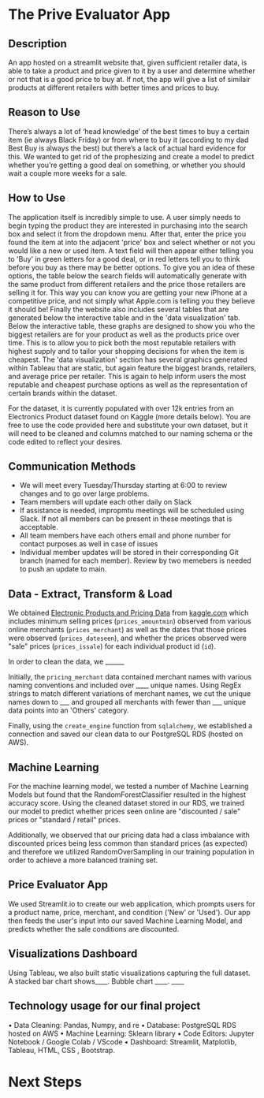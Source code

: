# The Prive Evaluator App
## Description 
An app hosted on a streamlit website that, given sufficient retailer data, is able to take a product and price given to it by a user and determine whether or not that is a good price to buy at. If not, the app will give a list of similair products at different retailers with better times and prices to buy.
## Reason to Use
There’s always a lot of ‘head knowledge’ of the best times to buy a certain item (ie always Black Friday) or from where to buy it (according to my dad Best Buy is always the best) but there’s a lack of actual hard evidence for this. We wanted to get rid of the prophesizing and create a model to predict whether you’re getting a good deal on something, or whether you should wait a couple more weeks for a sale.
## How to Use
<insert image of the selection table>
The application itself is incredibly simple to use. A user simply needs to begin typing the product they are interested in purchasing into the search box and select it from the dropdown menu. After that, enter the price you found the item at into the adjacent 'price' box and select whether or not you would like a new or used item. A text field will then appear either telling you to 'Buy' in green letters for a good deal, or in red letters tell you to think before you buy as there may be better options. To give you an idea of these options, the table below the search fields will automatically generate with the same product from different retailers and the price those retailers are selling it for. This way you can know you are getting your new iPhone at a competitive price, and not simply what Apple.com is telling you they believe it should be!
  <insert generated table>
Finally the website also includes several tables that are generated below the interactive table and in the 'data visualization' tab. Below the interactive table, these graphs are designed to show you who the biggest retailers are for your product as well as the products price over time. This is to allow you to pick both the most reputable retailers with highest supply and to tailor your shopping decisions for when the item is cheapest. The 'data visualization' section has several graphics generated within Tableau that are static, but again feature the biggest brands, retailers, and average price per retailer. This is again to help inform users the most reputable and cheapest purchase options as well as the representation of certain brands within the dataset.
    
For the dataset, it is currently populated with over 12k entries from an Electronics Product dataset found on Kaggle (more details below). You are free to use the code provided here and substitute your own dataset, but it will need to be cleaned and columns matched to our naming schema or the code edited to reflect your desires.

## Communication Methods
- We will meet every Tuesday/Thursday starting at 6:00 to review changes and to go over large problems.
- Team members will update each other daily on Slack
- If assistance is needed, impropmtu meetings will be scheduled using Slack. If not all members can be present in these meetings that is acceptable.
- All team members have each others email and phone number for contact purposes as well in case of issues
- Individual member updates will be stored in their corresponding Git branch (named for each member). Review by two memebers is needed to push an update to main.

## Data - Extract, Transform & Load
We obtained [Electronic Products and Pricing Data](https://www.kaggle.com/datasets/datafiniti/electronic-products-prices?resource=download) from [kaggle.com](kaggle.com) which includes minimum selling prices (`prices_amountmin`) observed from various online merchants (`prices_merchant`) as well as the dates that those prices were observed (`prices_dateseen`), and whether the prices observed were "sale" prices (`prices_issale`) for each individual product id (`id`). 

In order to clean the data, we ______

Initially, the `pricing_merchant` data contained merchant names with various naming conventions and included over ____ unique names. Using RegEx strings to match different variations of merchant names, we cut the unique names down to ___ and grouped all merchants with fewer than ___ unique data points into an 'Others' category.

Finally, using the `create_engine` function from `sqlalchemy`, we established a connection and saved our clean data to our PostgreSQL RDS (hosted on AWS). 

## Machine Learning
For the machine learning model, we tested a number of Machine Learning Models but found that the RandomForestClassifier resulted in the highest accuracy score. Using the cleaned dataset stored in our RDS, we trained our model to predict whether prices seen online are "discounted / sale" prices or "standard / retail" prices. 

Additionally, we observed that our pricing data had a class imbalance with discounted prices being less common than standard prices (as expected) and therefore we utilized RandomOverSampling in our training population in order to achieve a more balanced training set.

## Price Evaluator App
We used Streamlit.io to create our web application, which prompts users for a product name, price, merchant, and condition ('New' or 'Used'). Our app then feeds the user's input into our saved Machine Learning Model, and predicts whether the sale conditions are discounted.

## Visualizations Dashboard
Using Tableau, we also built static visualizations capturing the full dataset. A stacked bar chart shows____. Bubble chart ____. ____

## Technology usage for our final project
•	Data Cleaning: Pandas, Numpy, and re
•	Database: PostgreSQL RDS hosted on AWS
•	Machine Learning: Sklearn library
•	Code Editors: Jupyter Notebook / Google Colab / VScode
•	Dashboard: Streamlit, Matplotlib, Tableau, HTML, CSS , Bootstrap.


# Next Steps
